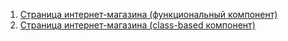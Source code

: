 1. [Страница интернет-магазина (функциональный компонент)](store-func)
1. [Страница интернет-магазина (class-based компонент)](store-class)

